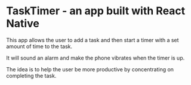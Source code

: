 # TaskTimer - an app built with React Native

This app allows the user to add a task and then start a timer with a set amount of time to the task.

It will sound an alarm and make the phone vibrates when the timer is up. 

The idea is to help the user be more productive by concentrating on completing the task.
